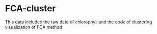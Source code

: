 # FCA-cluster
This data includes the raw data of chlorophyll and the code of clustering visualization of FCA method
